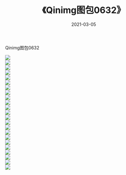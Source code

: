 ﻿---
layout: post
title:  《Qinimg图包0632》
date:   2021-03-05
img: http://imgx.orgx.ga/Qinimg图包/Qinimg图包0632/000.jpg
categories: [美女, 清纯, 唯美]
---

Qinimg图包0632

 ![](http://imgx.orgx.ga/Qinimg图包/Qinimg图包0632/001.jpg) <br>![](http://imgx.orgx.ga/Qinimg图包/Qinimg图包0632/002.jpg) <br>![](http://imgx.orgx.ga/Qinimg图包/Qinimg图包0632/003.jpg) <br>![](http://imgx.orgx.ga/Qinimg图包/Qinimg图包0632/004.jpg) <br>![](http://imgx.orgx.ga/Qinimg图包/Qinimg图包0632/005.jpg) <br>![](http://imgx.orgx.ga/Qinimg图包/Qinimg图包0632/006.jpg) <br>![](http://imgx.orgx.ga/Qinimg图包/Qinimg图包0632/007.jpg) <br>![](http://imgx.orgx.ga/Qinimg图包/Qinimg图包0632/008.jpg) <br>![](http://imgx.orgx.ga/Qinimg图包/Qinimg图包0632/009.jpg) <br>![](http://imgx.orgx.ga/Qinimg图包/Qinimg图包0632/010.jpg) <br>![](http://imgx.orgx.ga/Qinimg图包/Qinimg图包0632/011.jpg) <br>![](http://imgx.orgx.ga/Qinimg图包/Qinimg图包0632/012.jpg) <br>![](http://imgx.orgx.ga/Qinimg图包/Qinimg图包0632/013.jpg) <br>![](http://imgx.orgx.ga/Qinimg图包/Qinimg图包0632/014.jpg) <br>![](http://imgx.orgx.ga/Qinimg图包/Qinimg图包0632/015.jpg) <br>![](http://imgx.orgx.ga/Qinimg图包/Qinimg图包0632/016.jpg) <br>![](http://imgx.orgx.ga/Qinimg图包/Qinimg图包0632/017.jpg) <br>![](http://imgx.orgx.ga/Qinimg图包/Qinimg图包0632/018.jpg) <br>![](http://imgx.orgx.ga/Qinimg图包/Qinimg图包0632/019.jpg) <br>![](http://imgx.orgx.ga/Qinimg图包/Qinimg图包0632/020.jpg) <br>![](http://imgx.orgx.ga/Qinimg图包/Qinimg图包0632/021.jpg) <br>![](http://imgx.orgx.ga/Qinimg图包/Qinimg图包0632/022.jpg) <br>![](http://imgx.orgx.ga/Qinimg图包/Qinimg图包0632/023.jpg) <br>